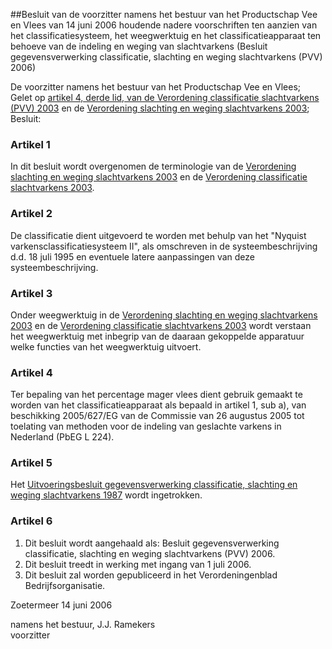 <meta http-equiv='Content-Type' content='text/html; charset=utf-8' />

##Besluit van de voorzitter namens het bestuur van het Productschap Vee en Vlees van 14 juni 2006 houdende nadere voorschriften ten aanzien van het classificatiesysteem, het weegwerktuig en het classificatieapparaat ten behoeve van de indeling en weging van slachtvarkens (Besluit gegevensverwerking classificatie, slachting en weging slachtvarkens (PVV) 2006)

De voorzitter namens het bestuur van het Productschap Vee en Vlees;  
Gelet op [artikel 4, derde lid, van de Verordening classificatie slachtvarkens (PVV) 2003](../../../../../../../../../../pbo/verordening/classificatie/slachtvarkens/2003/BWBR0015076/README.md) en de [Verordening slachting en weging slachtvarkens 2003](../../../../../../../../../../pbo/verordening/slachting/en/weging/slachtvarkens/2003/BWBR0015505/README.md);
Besluit:    

### Artikel  1  

In dit besluit wordt overgenomen de terminologie van de [Verordening slachting en weging slachtvarkens 2003](../../../../../../../../../../pbo/verordening/slachting/en/weging/slachtvarkens/2003/BWBR0015505/README.md) en de [Verordening classificatie slachtvarkens 2003](../../../../../../../../../../pbo/verordening/classificatie/slachtvarkens/2003/BWBR0015076/README.md).  

### Artikel  2  

De classificatie dient uitgevoerd te worden met behulp van het "Nyquist varkensclassificatiesysteem II", als omschreven in de systeembeschrijving d.d. 18 juli 1995 en eventuele latere aanpassingen van deze systeembeschrijving.  

### Artikel  3  

Onder weegwerktuig in de [Verordening slachting en weging slachtvarkens 2003](../../../../../../../../../../pbo/verordening/slachting/en/weging/slachtvarkens/2003/BWBR0015505/README.md) en de [Verordening classificatie slachtvarkens 2003](../../../../../../../../../../pbo/verordening/classificatie/slachtvarkens/2003/BWBR0015076/README.md) wordt verstaan het weegwerktuig met inbegrip van de daaraan gekoppelde apparatuur welke functies van het weegwerktuig uitvoert.  

### Artikel  4  

Ter bepaling van het percentage mager vlees dient gebruik gemaakt te worden van het classificatieapparaat als bepaald in artikel 1, sub a), van beschikking 2005/627/EG van de Commissie van 26 augustus 2005 tot toelating van methoden voor de indeling van geslachte varkens in Nederland (PbEG L 224).  

### Artikel  5  

Het [Uitvoeringsbesluit gegevensverwerking classificatie, slachting en weging slachtvarkens 1987](../../../../../../../../../../pbo/uitvoeringsbesluit/gegevensverwerking/classificatie/slachting/en/weging/etc/BWBR0004103/README.md) wordt ingetrokken.  

### Artikel  6  

1.  Dit besluit wordt aangehaald als: Besluit gegevensverwerking classificatie, slachting en weging slachtvarkens (PVV) 2006.   
2.  Dit besluit treedt in werking met ingang van 1 juli 2006.   
3.  Dit besluit zal worden gepubliceerd in het Verordeningenblad Bedrijfsorganisatie.   

Zoetermeer 
14 juni 2006   

namens het bestuur, 
J.J. Ramekers  
voorzitter    
